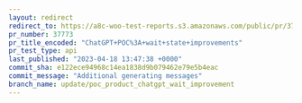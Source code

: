```yaml
---
layout: redirect
redirect_to: https://a8c-woo-test-reports.s3.amazonaws.com/public/pr/37773/api/index.html
pr_number: 37773
pr_title_encoded: "ChatGPT+POC%3A+wait+state+improvements"
pr_test_type: api
last_published: "2023-04-18 13:47:38 +0000"
commit_sha: e122ece94968c14ea1838d9b079462e79e5b4eac
commit_message: "Additional generating messages"
branch_name: update/poc_product_chatgpt_wait_improvement
---
```

